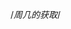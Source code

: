 /*周几的获取*/

<script>     
  var time = new Date();    
  console.log(time); // 获取最新日期，年月日，时分秒     // 获取周几     
  var week = time.getDay() ;   // 0-6七个数字      console.log( week )      
  // if 三元运算符，范围条件判断 1-100,精确条件判断    
  switch (week){    
  case 1:            
  week = '星期一';           
  break;        
  case 2:          
  week = '星期二';          
  break;         
  case 3:          
  week = '星期三';          
  break;        
  case 4:          
  week = '星期四';      
  break;      
  case 5:         
  week = '星期五';       
  break;   // 符合条件后中断执行，跳出循环      
  case 6:            
  week = '星期六';        
  break;        
  case 0:         
  week = '星期天'     }   
  console.log( week ) 
</script>
